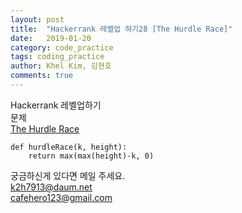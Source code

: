 ```yaml
---
layout: post
title:  "Hackerrank 레벨업 하기28 [The Hurdle Race]"
date:   2019-01-20
category: code_practice
tags: coding_practice
author: Khel Kim, 김현호
comments: true
---
```


Hackerrank 레벨업하기  
문제    
[The Hurdle Race](https://www.hackerrank.com/challenges/the-hurdle-race/problem)

~~~
def hurdleRace(k, height):
    return max(max(height)-k, 0)
~~~

궁금하신게 있다면 메일 주세요.  
k2h7913@daum.net  
cafehero123@gmail.com

